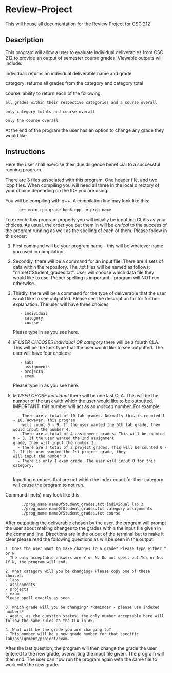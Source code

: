 # Review-Project

This will house all documentation for the Review Project for CSC 212

## Description

This program will allow a user to evaluate individual deliverables from CSC 212 to provide an 
output of semester course grades. Viewable outputs will include:

 individual: returns an individual deliverable name and grade

 category: returns all grades from the category and category total

 course: ability to return each of the following:

    all grades within their respective categories and a course overall

    only category totals and course overall

    only the course overall 

At the end of the program the user has an option to change any grade they would like.


## Instructions

Here the user shall exercise their due diligence beneficial to a successful 
running program.

There are 3 files associated with this program. One header file, and two
.cpp files. When compiling you will need all three in the local directory of your
choice depending on the IDE you are using.

You will be compiling with g++. A compilation line may look like this:

          g++ main.cpp grade_book.cpp -o prog_name

To execute this program properly you will initially be inputting CLA's as your choices. 
As usual, the order you put them in will be *critical* to the success of the program running as well
as the spelling of each of them. 
Please follow in this order:  

  1. First command will be your program name - this will be whatever name you used in compilation.
  2. Secondly, there will be a command for an input file. There are 4 sets of data within the repository. 
     The .txt files will be named as follows: "nameOfStudent_grades.txt". User will choose which data file they would 
     like to use. Proper spelling is important - program will NOT run otherwise.
  3. Thirdly, there will be a command for the type of deliverable that the user would like to see outputted. Please
     see the description for for further explanation. The user will have three choices:
     
            - individual
            - category
            - course
            
     Please type in as you see here. 
     
  4. *IF USER CHOOSES individual OR category* there will be a fourth CLA. This will be the task type that the user would like         to see outputted. The user will have four choices:
 
            - labs
            - assignments
            - projects
            - exam 
   
     Please type in as you see here.
     
   5. *IF USER CHOSE individual* there will be one last CLA. This will be the number of the task with which the user would like       to be outputted. IMPORTANT: this number will act as an *indexed* number. For example:
  
            - There are a total of 10 lab grades. Normally this is counted 1 - 10. However, this program
              will count 0 - 9. If the user wanted the 5th lab grade, they would input the number 4. 
            - There are a total of 4 assignment grades. This will be counted 0 - 3. If the user wanted the 2nd assignment                     grade, they will input the number 1.
            - There are a total of 2 project grades. This will be counted 0 - 1. If the user wanted the 1st project grade, they               will input the number 0.
            - There is only 1 exam grade. The user will input 0 for this category.
            - 
      Inputting numbers that are not within the index count for their category will cause the program to not run.
      
Command line(s) may look like this:
   
           ./prog_name nameOfStudent_grades.txt individual lab 3
           ./prog_name nameOfStudent_grades.txt category assignments
           ./prog_name nameOfStudent_grades.txt course


After outputting the deliverable chosen by the user, the program will prompt the user about making changes to the grades within the input file given in the command line. Directions are in the ouput of the terminal but to make it clear please read the following questions as will be seen in the output:

    1. Does the user want to make changes to a grade? Please type either Y or N
    - The only acceptable answers are Y or N. Do not spell out Yes or No. If N, the program will end.
    
    2. What category will you be changing? Please copy one of these choices:
    - labs
    - assignments
    - projects
    - exam
    Please spell exactly as seen.
    
    3. Which grade will you be changing? *Reminder - please use indexed numbers*
    - Again, as the question states, the only number acceptable here will follow the same rules as the CLA in #5.
    
    4. What will be the grade you are changing to?
    - This number will be a new grade number for that specific lab/assignment/project/exam. 
  
After the last question, the program will then change the grade the user entered to the new grade, overwriting the input file given. The program will then end. The user can now run the program again with the same file to work with the new grade. 
    
